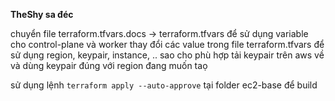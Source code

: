 **TheShy sa đéc**

chuyển file terraform.tfvars.docs -> terraform.tfvars để sử dụng variable cho control-plane và worker
thay đổi các value trong file terraform.tfvars để sử dụng region, keypair, instance, .. sao cho phù hợp
tải keypair trên aws về và dùng keypair đúng với region đang muốn taọ

sử dụng lệnh `terraform apply --auto-approve` tại folder ec2-base để build 


